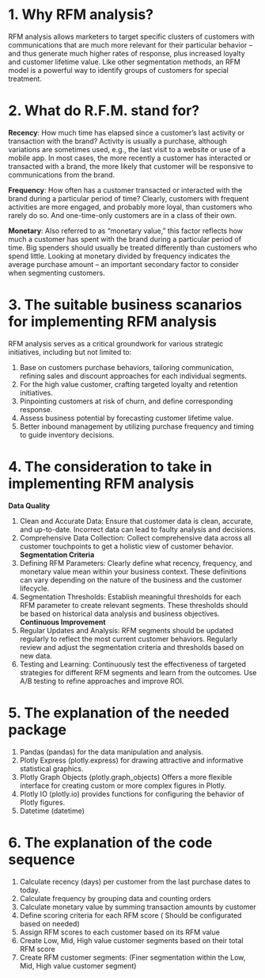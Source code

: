 # 1. Why RFM analysis? 
RFM analysis allows marketers to target specific clusters of customers with communications that are much more relevant for their particular behavior – and thus generate much higher rates of response, plus increased loyalty and customer lifetime value. Like other segmentation methods, an RFM model is a powerful way to identify groups of customers for special treatment.

# 2. What do R.F.M. stand for? 
**Recency**: How much time has elapsed since a customer’s last activity or transaction with the brand? Activity is usually a purchase, although variations are sometimes used, e.g., the last visit to a website or use of a mobile app. In most cases, the more recently a customer has interacted or transacted with a brand, the more likely that customer will be responsive to communications from the brand. 

**Frequency**: How often has a customer transacted or interacted with the brand during a particular period of time? Clearly, customers with frequent activities are more engaged, and probably more loyal, than customers who rarely do so. And one-time-only customers are in a class of their own. 

**Monetary**: Also referred to as “monetary value,” this factor reflects how much a customer has spent with the brand during a particular period of time. Big spenders should usually be treated differently than customers who spend little. Looking at monetary divided by frequency indicates the average purchase amount – an important secondary factor to consider when segmenting customers. 

# 3. The suitable business scanarios for implementing RFM analysis
RFM analysis serves as a critical groundwork for various strategic initiatives, 
including but not limited to:
1. Base on customers purchase behaviors, tailoring communication, refining sales and discount approaches for each individual segments.
2. For the high value customer, crafting targeted loyalty and retention initiatives.
3. Pinpointing customers at risk of churn, and define corresponding response.
4. Assess business potential by forecasting customer lifetime value.
5. Better inbound management by utilizing purchase frequency and timing to guide inventory decisions.
# 4. The consideration to take in implementing RFM analysis
**Data Quality**
1. Clean and Accurate Data: Ensure that customer data is clean, accurate, and up-to-date. Incorrect data can lead to faulty analysis and decisions.
2. Comprehensive Data Collection: Collect comprehensive data across all customer touchpoints to get a holistic view of customer behavior.
**Segmentation Criteria**
1. Defining RFM Parameters: Clearly define what recency, frequency, and monetary value mean within your business context. These definitions can vary depending on the nature of the business and the customer lifecycle.
2. Segmentation Thresholds: Establish meaningful thresholds for each RFM parameter to create relevant segments. These thresholds should be based on historical data analysis and business objectives.
**Continuous Improvement**
1. Regular Updates and Analysis: RFM segments should be updated regularly to reflect the most current customer behaviors. Regularly review and adjust the segmentation criteria and thresholds based on new data.
2. Testing and Learning: Continuously test the effectiveness of targeted strategies for different RFM segments and learn from the outcomes. Use A/B testing to refine approaches and improve ROI.
# 5. The explanation of the needed package
1. Pandas (pandas) for the data manipulation and analysis. 
2. Plotly Express (plotly.express) for drawing attractive and informative statistical graphics.
3. Plotly Graph Objects (plotly.graph_objects) Offers a more flexible interface for creating custom or more complex figures in Plotly.
4. Plotly IO (plotly.io) provides functions for configuring the behavior of Plotly figures. 
5. Datetime (datetime)
# 6. The explanation of the code sequence
1. Calculate recency (days) per customer from the last purchase dates to today.
2. Calculate frequency by grouping data and counting orders
3. Calculate monetary value by summing transaction amounts by customer
4.  Define scoring criteria for each RFM score ( Should be configurated based on needed)
5.  Assign RFM scores to each customer based on its RFM value
6.  Create Low, Mid, High value customer segments based on their  total RFM score
7. Create RFM customer segments: (Finer segmentation within the Low, Mid, High value customer segment)
